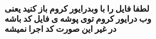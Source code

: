 # لطفا فایل را با وبدرایور کروم باز کنید یعنی وب درایور کروم توی پوشه ی فایل کد باشه در غیر این صورت کد اجرا نمیشه
